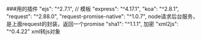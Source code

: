 ###用的插件
    "ejs": "^2.7.1",    // 模板
    "express": "^4.17.1",
    "koa": "^2.8.1",
    "request": "^2.88.0",
    "request-promise-native": "^1.0.7",   node请求后台服务，是上面request的封装，返回一个promise
    "sha1": "^1.1.1",   加密
    "xml2js": "^0.4.22"  xml转js对象